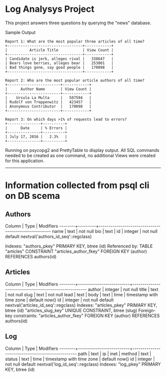 
# Log Analysys Project

This project answers three questions by querying the "news" database. 

Sample Output 
```
Report 1: What are the most popular three articles of all time?
+----------------------------------+------------+
|          Article Title           | View Count |
+----------------------------------+------------+
| Candidate is jerk, alleges rival |   338647   |
| Bears love berries, alleges bear |   253801   |
| Bad things gone, say good people |   170098   |
+----------------------------------+------------+

Report 2: Who are the most popular article authors of all time?
+------------------------+------------+
|      Author Name       | View Count |
+------------------------+------------+
|    Ursula La Multa     |   507594   |
| Rudolf von Treppenwitz |   423457   |
| Anonymous Contributor  |   170098   |
+------------------------+------------+

Report 3: On which days >1% of requests lead to errors?
+---------------+----------+
|      Date     | % Errors |
+---------------+----------+
| July 17, 2016 |   2.3%   |
+---------------+----------+
 ```

Running on psycopg2 and PrettyTable to display output. 
All SQL commands needed to be created as one command, no additional Views were created for this application. 

---

# Information collected from psql cli on DB scema 

## Authors 
 Column |  Type   |                      Modifiers
 --------+---------+------------------------------------------------------
  name   | text    | not null
  bio    | text    |
  id     | integer | not null default nextval('authors_id_seq'::regclass)

Indexes:
    "authors_pkey" PRIMARY KEY, btree (id)
Referenced by:
    TABLE "articles" CONSTRAINT "articles_author_fkey" FOREIGN KEY (author) REFERENCES authors(id)


## Articles
  Column |           Type           |                       Modifiers
 --------+--------------------------+-------------------------------------------------------
  author | integer                  | not null
  title  | text                     | not null
  slug   | text                     | not null
  lead   | text                     |
  body   | text                     |
  time   | timestamp with time zone | default now()
  id     | integer                  | not null default nextval('articles_id_seq'::regclass)
Indexes:
    "articles_pkey" PRIMARY KEY, btree (id)
    "articles_slug_key" UNIQUE CONSTRAINT, btree (slug)
Foreign-key constraints:
    "articles_author_fkey" FOREIGN KEY (author) REFERENCES authors(id)

## Log
  Column |           Type           |                    Modifiers
 --------+--------------------------+--------------------------------------------------
  path   | text                     |
  ip     | inet                     |
  method | text                     |
  status | text                     |
  time   | timestamp with time zone | default now()
  id     | integer                  | not null default nextval('log_id_seq'::regclass)
Indexes:
    "log_pkey" PRIMARY KEY, btree (id)
